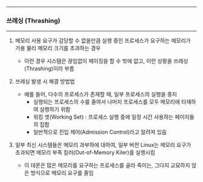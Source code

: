 -----
### 쓰레싱 (Thrashing)
-----
1. 메모리 사용 요구가 감당할 수 없을만큼 실행 중인 프로세스가 요구하는 메모리가 가용 물리 메모리 크기를 초과하는 경우
   - 이런 경우 시스템은 끊임없이 페이징을 할 수 밖에 없고, 이런 상황을 쓰레싱(Thrashing)이라 부름

2. 쓰레싱 발생 시 해결 방법법
   - 예를 들어, 다수의 프로세스가 존재할 때, 일부 프로세스의 실행을 중지
     + 실행되는 프로세스의 수를 줄여서 나머지 프로세스를 모두 메모리에 타재하여 실행하기 위함
     + 워킹 셋(Working Set) : 프로세스 실행 중에 일정 시간 사용하는 페이지들의 집합
     + 일반적으로 진입 제어(Admission Control)라고 알려져 있음

3. 일부 최신 시스템들은 메모리 과부하에 대하여, 일부 버전 Linux는 메모리 요구가 초과되면 메모리 부족 킬러(Out-of-Memory Kiler)를 실행시킴
   - 이 데몬은 많은 메모리를 요구하는 프로세스를 골라 죽이는, 그다지 교묘하지 않은 방식으로 메모리 요구를 줄임
     
